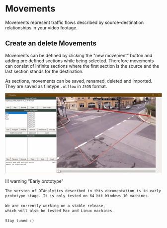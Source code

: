 # Movements

Movements represent traffic flows described by source-destination relationships
in your video footage.

## Create an delete Movements

Movements can be defined by clicking the "new movement" button and adding pre defined
sections while being selected.
Therefore movements can consist of infinite sections where the first section is the
source and the last section stands for the destination.

As sections, movements can be saved, renamed, deleted and imported.
They are saved as filetype `.otflow` in `JSON` format.

![OTAnalytics_movement](movements.gif)

!!! warning "Early prototype"

    The version of OTAnalytics described in this documentation is in early
    prototype stage. It is only tested on 64 bit Windows 10 machines.

    We are currently working on a stable release,
    which will also be tested Mac and Linux machines.
    
    Stay tuned :)
